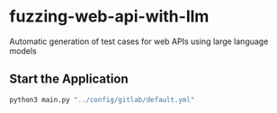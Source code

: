 # fuzzing-web-api-with-llm
Automatic generation of test cases for web APIs using large language models

## Start the Application

```bash
python3 main.py "../config/gitlab/default.yml"
```